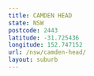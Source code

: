 ```yaml
---
title: CAMDEN HEAD
state: NSW
postcode: 2443
latitude: -31.725436
longitude: 152.747152
url: /nsw/camden-head/
layout: suburb
---
```

